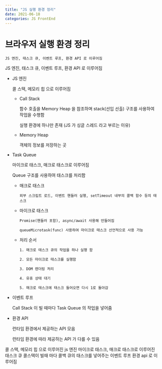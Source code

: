```yaml
---
title: "JS 실행 환경 정리"
date: 2021-06-18
categories: JS FrontEnd
---
```


# 브라우저 실행 환경 정리

    JS 엔진, 태스크 큐, 이벤트 루프, 환경 API 로 이루어짐

JS 엔진, 태스크 큐, 이벤트 루프, 환경 API 로 이루어짐

- JS 엔진

  콜 스택, 메모리 힙 으로 이루어짐

  - Call Stack

    함수 호출을 Memory Heap 을 참조하며 stack(선입 선출) 구조를 사용하여 작업을 수행함

    실행 환경에 하나만 존재 (JS 가 싱글 스레드 라고 부르는 이유)

  - Memory Heap

    객체의 정보를 저장하는 곳

- Task Queue

  마이크로 태스크, 매크로 태스크로 이루어짐

  Queue 구조를 사용하여 태스크를 처리함

  - 매크로 태스크

        외부 스크립트 로드, 이벤트 핸들러 실행, setTimeout 내부의 콜백 함수 등의 태스크

  - 마이크로 태스크

        Promise(핸들러 포함), async/await 사용해 만들어짐

        queueMicrotask(func) 사용하여 마이크로 태스크 선언적으로 사용 가능

  - 처리 순서

        1. 매크로 태스크 큐의 작업을 하나 실행 함

        2. 모든 마이크로 태스크를 실행함

        3. DOM 렌더링 처리

        4. 유휴 상태 대기

        5. 매크로 태스크에 태스크 들어오면 다시 1로 돌아감

- 이벤트 루프

  Call Stack 이 빌 때마다 Task Queue 의 작업을 넣어줌

- 환경 API

  런타임 환경에서 제공하는 API 모음

  런타임 환경에 따라 제공하는 API 가 다를 수 있음

콜 스택, 메모리 힙 으로 이루어진 js 엔진
마이크로 태스크, 매크로 태스크로 이루어진 태스크 큐
콜스택이 빌때 마다 콜백 큐의 태스크를 넣어주는 이벤트 루프
환경 api 로 이루어짐
